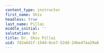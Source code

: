 ```yaml
---
content_type: instructor
first_name: Shiv
headless: true
last_name: Pillai
middle_initial: ''
salutation: Dr.
title: Dr. Shiv Pillai
uid: 7d2a6d1f-154d-8ce7-52dd-24be47aa29a8
---
```

